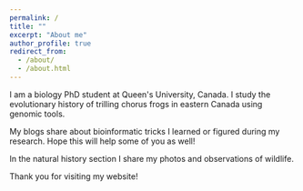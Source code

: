 ```yaml
---
permalink: /
title: ""
excerpt: "About me"
author_profile: true
redirect_from: 
  - /about/
  - /about.html
---
```


I am a biology PhD student at Queen's University, Canada. I study the evolutionary history of trilling chorus frogs in eastern Canada using genomic tools. 

My blogs share about bioinformatic tricks I learned or figured during my research. Hope this will help some of you as well!

In the natural history section I share my photos and observations of wildlife. 

Thank you for visiting my website! 